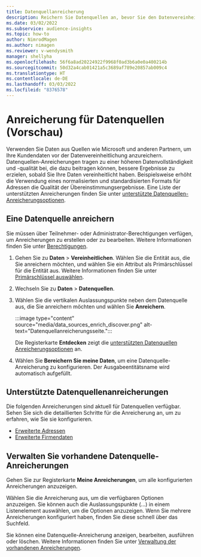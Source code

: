 ```yaml
---
title: Datenquellanreicherung
description: Reichern Sie Datenquellen an, bevor Sie den Datenvereinheitlichungsprozess durchlaufen.
ms.date: 03/02/2022
ms.subservice: audience-insights
ms.topic: how-to
author: NimrodMagen
ms.author: nimagen
ms.reviewer: v-wendysmith
manager: shellyha
ms.openlocfilehash: 56f6a8ad20224922f9968f0ad3b6a0e0a400214b
ms.sourcegitcommit: 50d32a4cab01421a5c3689af789e20857ab009c4
ms.translationtype: HT
ms.contentlocale: de-DE
ms.lasthandoff: 03/03/2022
ms.locfileid: "8376578"
---
```

# <a name="enrichment-for-data-sources-preview"></a>Anreicherung für Datenquellen (Vorschau)

Verwenden Sie Daten aus Quellen wie Microsoft und anderen Partnern, um Ihre Kundendaten vor der Datenvereinheitlichung anzureichern. Datenquellen-Anreicherungen tragen zu einer höheren Datenvollständigkeit und -qualität bei, die dazu beitragen können, bessere Ergebnisse zu erzielen, sobald Sie Ihre Daten vereinheitlicht haben. Beispielsweise erhöht die Verwendung eines normalisierten und standardisierten Formats für Adressen die Qualität der Übereinstimmungsergebnisse. Eine Liste der unterstützten Anreicherungen finden Sie unter [unterstützte Datenquellen-Anreicherungsoptionen](#supported-data-source-enrichments).

## <a name="enrich-a-data-source"></a>Eine Datenquelle anreichern

Sie müssen über Teilnehmer- oder Administrator-Berechtigungen verfügen, um Anreicherungen zu erstellen oder zu bearbeiten. Weitere Informationen finden Sie unter [Berechtigungen](permissions.md).  

1. Gehen Sie zu **Daten** > **Vereinheitlichen**. Wählen Sie die Entität aus, die Sie anreichern möchten, und wählen Sie ein Attribut als Primärschlüssel für die Entität aus. Weitere Informationen finden Sie unter [Primärschlüssel auswählen](map-entities.md#select-primary-key-and-semantic-type-for-attributes).

1. Wechseln Sie zu **Daten** > **Datenquellen**.
 
1. Wählen Sie die vertikalen Auslassungspunkte neben dem Datenquelle aus, die Sie anreichern möchten und wählen Sie **Anreichern**.

   :::image type="content" source="media/data_sources_enrich_discover.png" alt-text="Datenquellanreicherungsseite.":::

   Die Registerkarte **Entdecken** zeigt die [unterstützten Datenquellen Anreicherungsoptionen](#supported-data-source-enrichments) an.

1. Wählen Sie **Bereichern Sie meine Daten**, um eine Datenquelle-Anreicherung zu konfigurieren. Der Ausgabeentitätsname wird automatisch aufgefüllt.

## <a name="supported-data-source-enrichments"></a>Unterstützte Datenquellenanreicherungen

Die folgenden Anreicherungen sind aktuell für Datenquellen verfügbar. Sehen Sie sich die detaillierten Schritte für die Anreicherung an, um zu erfahren, wie Sie sie konfigurieren.

- [Erweiterte Adressen](enrichment-enhanced-addresses.md)
- [Erweiterte Firmendaten](enrichment-enhanced-company-data.md)

## <a name="manage-existing-data-source-enrichments"></a>Verwalten Sie vorhandene Datenquelle-Anreicherungen

Gehen Sie zur Registerkarte **Meine Anreicherungen**, um alle konfigurierten Anreicherungen anzuzeigen.

Wählen Sie die Anreicherung aus, um die verfügbaren Optionen anzuzeigen. Sie können auch die Auslassungspunkte (...) in einem Listenelement auswählen, um die Optionen anzuzeigen. Wenn Sie mehrere Anreicherungen konfiguriert haben, finden Sie diese schnell über das Suchfeld.

Sie können eine Datenquelle-Anreicherung anzeigen, bearbeiten, ausführen oder löschen. Weitere Informationen finden Sie unter [Verwaltung der vorhandenen Anreicherungen](enrichment-hub.md).
